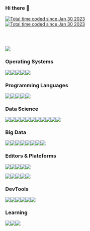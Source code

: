 ### Hi there 👋

<a href="https://www.linkedin.com/in/xadrien/"><img src="https://img.shields.io/badge/-0A66C2?style=flat&logo=linkedin&logoColor=white" alt="Total time coded since Jan 30 2023" /></a><a href="https://wakatime.com/@54d99f29-75b1-48c3-a9ec-a4132e114e56"><img src="https://wakatime.com/badge/user/54d99f29-75b1-48c3-a9ec-a4132e114e56.svg" alt="Total time coded since Jan 30 2023" /></a>

<br/><br/>

<a href="https://wakatime.com/@54d99f29-75b1-48c3-a9ec-a4132e114e56"><img src="https://wakatime.com/share/@ADkernx/f07de5dc-110e-463d-895a-6342b09a3273.svg" /></a>

### Operating Systems

<img src="https://img.shields.io/badge/Darwin-000000?style=flat&logo=apple&logoColor=white"/><img src="https://img.shields.io/badge/Ubuntu-E95420?style=flat&logo=ubuntu&logoColor=white"/><img src="https://img.shields.io/badge/Red_Hat-EE0000?style=flat&logo=redhat&logoColor=white"/><img src="https://img.shields.io/badge/Alpine_Linux-0D597F?style=flat&logo=alpinelinux&logoColor=white"/><img src="https://img.shields.io/badge/Debian-A81D33?style=flat&logo=debian&logoColor=white"/>

### Programming Languages

<img src="https://img.shields.io/badge/Python3-0277BD?style=flat&logo=python&logoColor=white" /><img src="https://img.shields.io/badge/Bash-424242?style=flat&logo=gnubash&logoColor=white" /><img src="https://img.shields.io/badge/SQL/NoSQL-E91E63?style=flat&logo=amazondynamodb&logoColor=white" /><img src="https://img.shields.io/badge/R-3776AB?style=flat&logo=r&logoColor=white" /><img src="https://img.shields.io/badge/Scala-CB171E?style=flat&logo=scala&logoColor=white" />

### Data Science

<img src="https://img.shields.io/badge/Pandas-150458?style=flat&logo=pandas&logoColor=white"/><img src="https://img.shields.io/badge/NumPy-013243?style=flat&logo=numpy&logoColor=white"/><img src="https://img.shields.io/badge/Polars-CD792C?style=flat&logo=polars&logoColor=white"/><img src="https://img.shields.io/badge/SciPy-8CAAE6?style=flat&logo=scipy&logoColor=white"/><img src="https://img.shields.io/badge/Scikit_Learn-F7931E?style=flat&logo=scikitlearn&logoColor=white"/><img src="https://img.shields.io/badge/Keras-D00000?style=flat&logo=keras&logoColor=white"/><img src="https://img.shields.io/badge/MLFlow-0194E2?style=flat&logo=mlflow&logoColor=white"/><img src="https://img.shields.io/badge/PyTorch-EE4C2C?style=flat&logo=pytorch&logoColor=white"/><img src="https://img.shields.io/badge/pytest-0A9EDC?style=flat&logo=pytest&logoColor=white"/><img src="https://img.shields.io/badge/Folium-77B829?style=flat&logo=folium&logoColor=white"/><img src="https://img.shields.io/badge/Plotly-3F4F75?style=flat&logo=plotly&logoColor=white"/>

### Big Data

<img src="https://img.shields.io/badge/Spark-E25A1C?style=flat&logo=apachespark&logoColor=white"/><img src="https://img.shields.io/badge/Hive-FBC02D?style=flat&logo=apachehive&logoColor=white"/><img src="https://img.shields.io/badge/HDFS-66CCFF?style=flat&logo=apachehadoop&logoColor=white"/><img src="https://img.shields.io/badge/Kafka-231F20?style=flat&logo=apachekafka&logoColor=white"/><img src="https://img.shields.io/badge/Oracle-F80000?style=flat&logo=oracle&logoColor=white"/><img src="https://img.shields.io/badge/Cassandra-1287B1?style=flat&logo=apachecassandra&logoColor=white"/><img src="https://img.shields.io/badge/MongoDB-47A248?style=flat&logo=mongodb&logoColor=white"/><img src="https://img.shields.io/badge/AirFlow-017CEE?style=flat&logo=apacheairflow&logoColor=white"/>

### Editors & Plateforms

<img src="https://img.shields.io/badge/VS_Code-007ACC?style=flat&logo=visualstudiocode&logoColor=white"/><img src="https://img.shields.io/badge/Jupyter-F37626?style=flat&logo=jupyter&logoColor=white"/><img src="https://img.shields.io/badge/Vim-019733?style=flat&logo=vim&logoColor=white"/><img src="https://img.shields.io/badge/Sublime-FF9800?style=flat&logo=sublimetext&logoColor=white"/><img src="https://img.shields.io/badge/iTerm2-000000?style=flat&logo=iterm2&logoColor=white"/>

<img src="https://img.shields.io/badge/DevContainers-333333?style=flat&logo=linuxcontainers&logoColor=white"/><img src="https://img.shields.io/badge/Docker-2496ED?style=flat&logo=docker&logoColor=white"/><img src="https://img.shields.io/badge/AWS_EC2-FF9900?style=flat&logo=amazonec2&logoColor=white"/><img src="https://img.shields.io/badge/Dataiku-2AB1AC?style=flat&logo=dataiku&logoColor=white"/><img src="https://img.shields.io/badge/Google_Colab-F9AB00?style=flat&logo=googlecolab&logoColor=white"/>

### DevTools

<img src="https://img.shields.io/badge/Git-F05032?style=flat&logo=git&logoColor=white"/><img src="https://img.shields.io/badge/DVC-13ADC7?style=flat&logo=dvc&logoColor=white"/><img src="https://img.shields.io/badge/Github-181717?style=flat&logo=github&logoColor=white"/><img src="https://img.shields.io/badge/Bitbucket-0052CC?style=flat&logo=bitbucket&logoColor=white"/><img src="https://img.shields.io/badge/JFrog-41BF47?style=flat&logo=jfrog&logoColor=white"/><img src="https://img.shields.io/badge/Jenkins-D24939?style=flat&logo=jenkins&logoColor=white"/>

### Learning

<img src="https://img.shields.io/badge/Rust-000000?style=flat&logo=rust&logoColor=white"/><img src="https://img.shields.io/badge/AWS-232F3E?style=flat&logo=amazonaws&logoColor=white"/><img src="https://img.shields.io/badge/Ansible-EE0000?style=flat&logo=ansible&logoColor=white"/>
